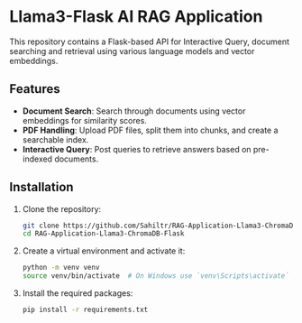 # Llama3-Flask AI RAG Application 

This repository contains a Flask-based API for Interactive Query, document searching and retrieval using various language models and vector embeddings.

## Features

- **Document Search**: Search through documents using vector embeddings for similarity scores.
- **PDF Handling**: Upload PDF files, split them into chunks, and create a searchable index.
- **Interactive Query**: Post queries to retrieve answers based on pre-indexed documents.

## Installation

1. Clone the repository:
   ```bash
   git clone https://github.com/Sahiltr/RAG-Application-Llama3-ChromaDB-Flask.git
   cd RAG-Application-Llama3-ChromaDB-Flask
2. Create a virtual environment and activate it:
    ```bash
    python -m venv venv
    source venv/bin/activate  # On Windows use `venv\Scripts\activate`
    ```

3. Install the required packages:
    ```bash
    pip install -r requirements.txt
    ```

   


